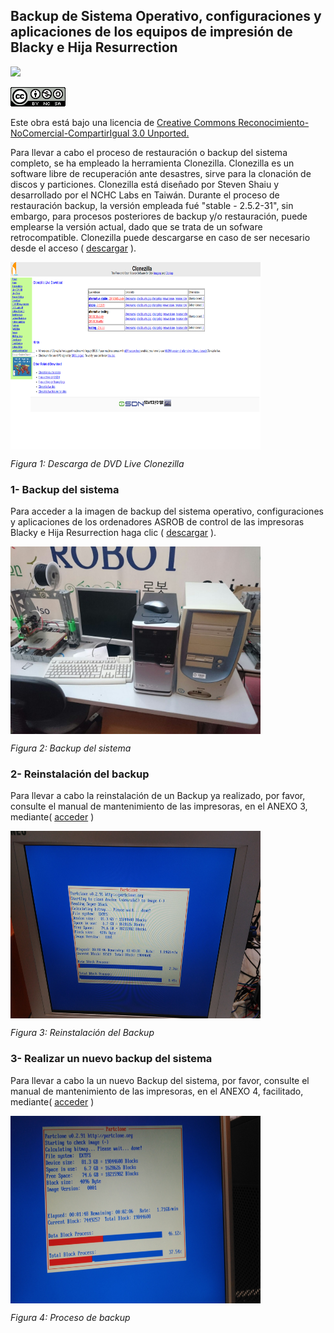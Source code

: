 
## Backup de Sistema Operativo, configuraciones y aplicaciones de los equipos de impresión de Blacky e Hija Resurrection

![](https://avatars1.githubusercontent.com/u/6586261?v=3&s=200)


![](cc.png)

Este obra está bajo una licencia de [Creative Commons Reconocimiento-NoComercial-CompartirIgual 3.0 Unported.
](http://creativecommons.org/licenses/by-nc-sa/3.0/deed.es_ES)

Para llevar a cabo el proceso de restauración o backup del sistema completo, se ha empleado la herramienta Clonezilla. Clonezilla es un software libre de recuperación ante desastres, sirve para la clonación de discos y particiones. Clonezilla está diseñado por Steven Shaiu y desarrollado por el NCHC Labs en Taiwán.
Durante el proceso de restauración backup, la versión empleada fué "stable - 2.5.2-31", sin embargo, para procesos posteriores de backup y/o restauración, puede emplearse la versión actual, dado que se trata de un sofware retrocompatible.
Clonezilla puede descargarse en caso de ser necesario desde el acceso ( [descargar](http://clonezilla.org/downloads.php) ). 

<img src="Clonezilla.png" alt="lub1" height="300" width="400" align="middle">

*Figura 1: Descarga de DVD Live Clonezilla*

### 1- Backup del sistema

Para acceder a la imagen de backup del sistema operativo, configuraciones y aplicaciones de los ordenadores ASROB de control de las impresoras Blacky e Hija Resurrection haga clic ( [descargar](http://clonezilla.org/downloads.php) ). 

<img src="PC.jpg" alt="lub1" height="300" width="400" align="middle">

*Figura 2: Backup del sistema*

### 2- Reinstalación del backup 

Para llevar a cabo la reinstalación de un Backup ya realizado, por favor, consulte el manual de mantenimiento de las impresoras, en el ANEXO 3, mediante( [acceder](https://github.com/asrob-uc3m/impresoras-maintenance-manual-i3/blob/master/anexo_3_reinstalacion_de_sistema_operativo_software_y_configuraciones_desde_backup.md) )

<img src="Proceso_de_backup_19.jpg" alt="lub1" height="300" width="400" align="middle">

*Figura 3: Reinstalación del Backup*

### 3- Realizar un nuevo backup del sistema

Para llevar a cabo la un nuevo  Backup del sistema, por favor, consulte el manual de mantenimiento de las impresoras, en el ANEXO 4, facilitado, mediante( [acceder](https://github.com/asrob-uc3m/impresoras-maintenance-manual-i3/blob/master/anexo_4_proceso_de_backup_del_s.o_configuraciones_y_software.md) )

<img src="Proceso_de_backup_20.jpg" alt="lub1" height="300" width="400" align="middle">

*Figura 4: Proceso de backup*
